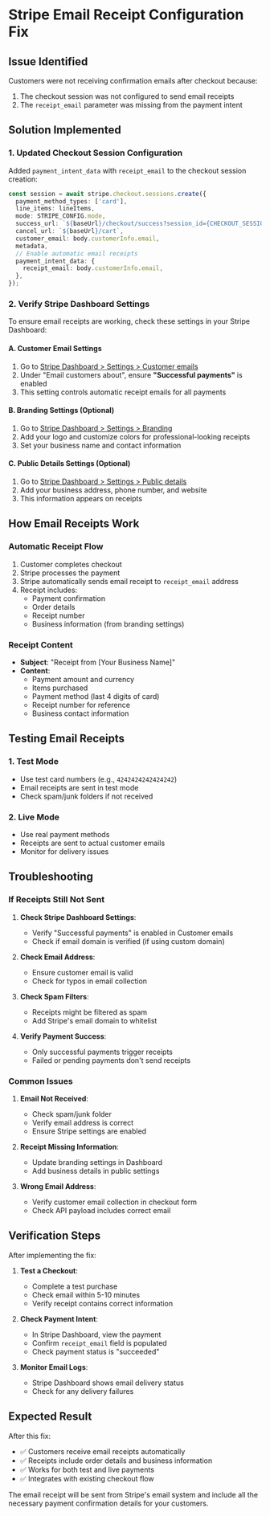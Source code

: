 # Stripe Email Receipt Configuration Fix

## Issue Identified
Customers were not receiving confirmation emails after checkout because:
1. The checkout session was not configured to send email receipts
2. The `receipt_email` parameter was missing from the payment intent

## Solution Implemented

### 1. Updated Checkout Session Configuration
Added `payment_intent_data` with `receipt_email` to the checkout session creation:

```typescript
const session = await stripe.checkout.sessions.create({
  payment_method_types: ['card'],
  line_items: lineItems,
  mode: STRIPE_CONFIG.mode,
  success_url: `${baseUrl}/checkout/success?session_id={CHECKOUT_SESSION_ID}`,
  cancel_url: `${baseUrl}/cart`,
  customer_email: body.customerInfo.email,
  metadata,
  // Enable automatic email receipts
  payment_intent_data: {
    receipt_email: body.customerInfo.email,
  },
});
```

### 2. Verify Stripe Dashboard Settings

To ensure email receipts are working, check these settings in your Stripe Dashboard:

#### A. Customer Email Settings
1. Go to [Stripe Dashboard > Settings > Customer emails](https://dashboard.stripe.com/settings/emails)
2. Under "Email customers about", ensure **"Successful payments"** is enabled
3. This setting controls automatic receipt emails for all payments

#### B. Branding Settings (Optional)
1. Go to [Stripe Dashboard > Settings > Branding](https://dashboard.stripe.com/settings/branding)
2. Add your logo and customize colors for professional-looking receipts
3. Set your business name and contact information

#### C. Public Details Settings (Optional)
1. Go to [Stripe Dashboard > Settings > Public details](https://dashboard.stripe.com/settings/public)
2. Add your business address, phone number, and website
3. This information appears on receipts

## How Email Receipts Work

### Automatic Receipt Flow
1. Customer completes checkout
2. Stripe processes the payment
3. Stripe automatically sends email receipt to `receipt_email` address
4. Receipt includes:
   - Payment confirmation
   - Order details
   - Receipt number
   - Business information (from branding settings)

### Receipt Content
- **Subject**: "Receipt from [Your Business Name]"
- **Content**: 
  - Payment amount and currency
  - Items purchased
  - Payment method (last 4 digits of card)
  - Receipt number for reference
  - Business contact information

## Testing Email Receipts

### 1. Test Mode
- Use test card numbers (e.g., `4242424242424242`)
- Email receipts are sent in test mode
- Check spam/junk folders if not received

### 2. Live Mode
- Use real payment methods
- Receipts are sent to actual customer emails
- Monitor for delivery issues

## Troubleshooting

### If Receipts Still Not Sent

1. **Check Stripe Dashboard Settings**:
   - Verify "Successful payments" is enabled in Customer emails
   - Check if email domain is verified (if using custom domain)

2. **Check Email Address**:
   - Ensure customer email is valid
   - Check for typos in email collection

3. **Check Spam Filters**:
   - Receipts might be filtered as spam
   - Add Stripe's email domain to whitelist

4. **Verify Payment Success**:
   - Only successful payments trigger receipts
   - Failed or pending payments don't send receipts

### Common Issues

1. **Email Not Received**:
   - Check spam/junk folder
   - Verify email address is correct
   - Ensure Stripe settings are enabled

2. **Receipt Missing Information**:
   - Update branding settings in Dashboard
   - Add business details in public settings

3. **Wrong Email Address**:
   - Verify customer email collection in checkout form
   - Check API payload includes correct email

## Verification Steps

After implementing the fix:

1. **Test a Checkout**:
   - Complete a test purchase
   - Check email within 5-10 minutes
   - Verify receipt contains correct information

2. **Check Payment Intent**:
   - In Stripe Dashboard, view the payment
   - Confirm `receipt_email` field is populated
   - Check payment status is "succeeded"

3. **Monitor Email Logs**:
   - Stripe Dashboard shows email delivery status
   - Check for any delivery failures

## Expected Result

After this fix:
- ✅ Customers receive email receipts automatically
- ✅ Receipts include order details and business information
- ✅ Works for both test and live payments
- ✅ Integrates with existing checkout flow

The email receipt will be sent from Stripe's email system and include all the necessary payment confirmation details for your customers.
